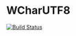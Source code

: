 # WCharUTF8

[![Build Status](https://travis-ci.org/HatsuneMiku/WCharUTF8.jl.svg?branch=master)](https://travis-ci.org/HatsuneMiku/WCharUTF8.jl)
